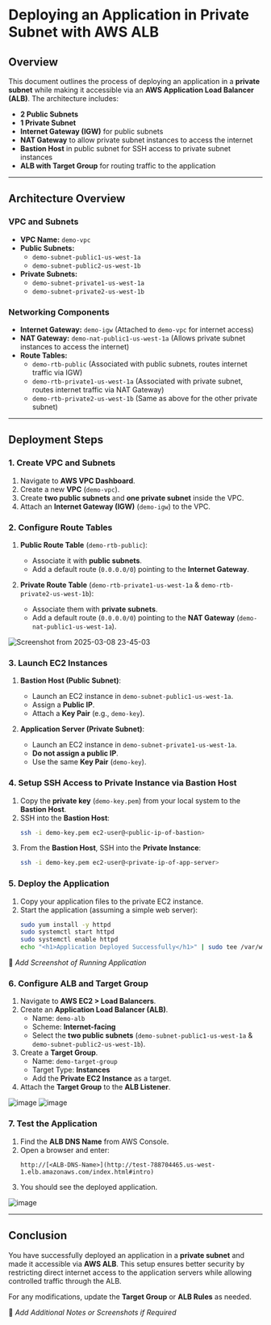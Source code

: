 # Deploying an Application in Private Subnet with AWS ALB

## Overview
This document outlines the process of deploying an application in a **private subnet** while making it accessible via an **AWS Application Load Balancer (ALB)**. The architecture includes:
- **2 Public Subnets**
- **1 Private Subnet**
- **Internet Gateway (IGW)** for public subnets
- **NAT Gateway** to allow private subnet instances to access the internet
- **Bastion Host** in public subnet for SSH access to private subnet instances
- **ALB with Target Group** for routing traffic to the application

---

## Architecture Overview

### VPC and Subnets
- **VPC Name:** `demo-vpc`
- **Public Subnets:**
  - `demo-subnet-public1-us-west-1a`
  - `demo-subnet-public2-us-west-1b`
- **Private Subnets:**
  - `demo-subnet-private1-us-west-1a`
  - `demo-subnet-private2-us-west-1b`

### Networking Components
- **Internet Gateway:** `demo-igw` (Attached to `demo-vpc` for internet access)
- **NAT Gateway:** `demo-nat-public1-us-west-1a` (Allows private subnet instances to access the internet)
- **Route Tables:**
  - `demo-rtb-public` (Associated with public subnets, routes internet traffic via IGW)
  - `demo-rtb-private1-us-west-1a` (Associated with private subnet, routes internet traffic via NAT Gateway)
  - `demo-rtb-private2-us-west-1b` (Same as above for the other private subnet)

---

## Deployment Steps

### 1. Create VPC and Subnets
1. Navigate to **AWS VPC Dashboard**.
2. Create a new **VPC** (`demo-vpc`).
3. Create **two public subnets** and **one private subnet** inside the VPC.
4. Attach an **Internet Gateway (IGW)** (`demo-igw`) to the VPC.


### 2. Configure Route Tables
1. **Public Route Table** (`demo-rtb-public`):
   - Associate it with **public subnets**.
   - Add a default route (`0.0.0.0/0`) pointing to the **Internet Gateway**.

2. **Private Route Table** (`demo-rtb-private1-us-west-1a` & `demo-rtb-private2-us-west-1b`):
   - Associate them with **private subnets**.
   - Add a default route (`0.0.0.0/0`) pointing to the **NAT Gateway** (`demo-nat-public1-us-west-1a`).

![Screenshot from 2025-03-08 23-45-03](https://github.com/user-attachments/assets/405021fe-2b01-4be1-92f8-1ffbedb34961)

### 3. Launch EC2 Instances
1. **Bastion Host (Public Subnet)**:
   - Launch an EC2 instance in `demo-subnet-public1-us-west-1a`.
   - Assign a **Public IP**.
   - Attach a **Key Pair** (e.g., `demo-key`).

2. **Application Server (Private Subnet)**:
   - Launch an EC2 instance in `demo-subnet-private1-us-west-1a`.
   - **Do not assign a public IP**.
   - Use the same **Key Pair** (`demo-key`).


### 4. Setup SSH Access to Private Instance via Bastion Host
1. Copy the **private key** (`demo-key.pem`) from your local system to the **Bastion Host**.
2. SSH into the **Bastion Host**:
   ```bash
   ssh -i demo-key.pem ec2-user@<public-ip-of-bastion>
   ```
3. From the **Bastion Host**, SSH into the **Private Instance**:
   ```bash
   ssh -i demo-key.pem ec2-user@<private-ip-of-app-server>
   ```


### 5. Deploy the Application
1. Copy your application files to the private EC2 instance.
2. Start the application (assuming a simple web server):
   ```bash
   sudo yum install -y httpd
   sudo systemctl start httpd
   sudo systemctl enable httpd
   echo "<h1>Application Deployed Successfully</h1>" | sudo tee /var/www/html/index.html
   ```

📌 *Add Screenshot of Running Application*

### 6. Configure ALB and Target Group
1. Navigate to **AWS EC2 > Load Balancers**.
2. Create an **Application Load Balancer (ALB)**.
   - Name: `demo-alb`
   - Scheme: **Internet-facing**
   - Select the **two public subnets** (`demo-subnet-public1-us-west-1a` & `demo-subnet-public2-us-west-1b`).
3. Create a **Target Group**.
   - Name: `demo-target-group`
   - Target Type: **Instances**
   - Add the **Private EC2 Instance** as a target.
4. Attach the **Target Group** to the **ALB Listener**.

![image](https://github.com/user-attachments/assets/eff0a7ca-a0a3-47d7-98a5-169d2708ee03)
![image](https://github.com/user-attachments/assets/37f7ce24-aa20-4e2d-9239-f61ad301702f)


### 7. Test the Application
1. Find the **ALB DNS Name** from AWS Console.
2. Open a browser and enter:
   ```
   http://[<ALB-DNS-Name>](http://test-788704465.us-west-1.elb.amazonaws.com/index.html#intro)
   ```
3. You should see the deployed application.

![image](https://github.com/user-attachments/assets/49dc4226-0b1a-41fa-a433-71ea10d2c880)

---

## Conclusion
You have successfully deployed an application in a **private subnet** and made it accessible via **AWS ALB**. This setup ensures better security by restricting direct internet access to the application servers while allowing controlled traffic through the ALB.

For any modifications, update the **Target Group** or **ALB Rules** as needed.

📌 *Add Additional Notes or Screenshots if Required*

